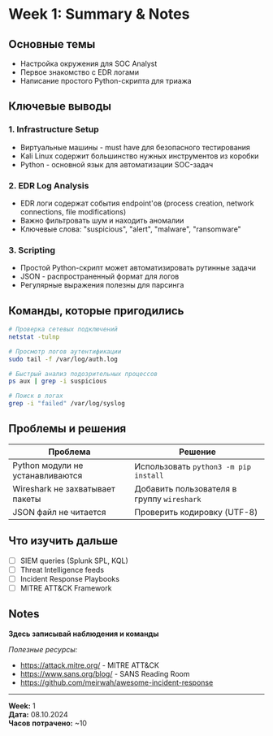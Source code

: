 #  Week 1: Summary & Notes

## Основные темы
- Настройка окружения для SOC Analyst
- Первое знакомство с EDR логами
- Написание простого Python-скрипта для триажа

## Ключевые выводы

### 1. Infrastructure Setup
- Виртуальные машины - must have для безопасного тестирования
- Kali Linux содержит большинство нужных инструментов из коробки
- Python - основной язык для автоматизации SOC-задач

### 2. EDR Log Analysis
- EDR логи содержат события endpoint'ов (process creation, network connections, file modifications)
- Важно фильтровать шум и находить аномалии
- Ключевые слова: "suspicious", "alert", "malware", "ransomware"

### 3. Scripting
- Простой Python-скрипт может автоматизировать рутинные задачи
- JSON - распространенный формат для логов
- Регулярные выражения полезны для парсинга

## Команды, которые пригодились

```bash
# Проверка сетевых подключений
netstat -tulnp

# Просмотр логов аутентификации
sudo tail -f /var/log/auth.log

# Быстрый анализ подозрительных процессов
ps aux | grep -i suspicious

# Поиск в логах
grep -i "failed" /var/log/syslog
```

## Проблемы и решения

| Проблема | Решение |
|----------|---------|
| Python модули не устанавливаются | Использовать `python3 -m pip install` |
| Wireshark не захватывает пакеты | Добавить пользователя в группу `wireshark` |
| JSON файл не читается | Проверить кодировку (UTF-8) |

## Что изучить дальше
- [ ] SIEM queries (Splunk SPL, KQL)
- [ ] Threat Intelligence feeds
- [ ] Incident Response Playbooks
- [ ] MITRE ATT&CK Framework

## Notes
**Здесь записывай наблюдения и команды**

_Полезные ресурсы:_
- https://attack.mitre.org/ - MITRE ATT&CK
- https://www.sans.org/blog/ - SANS Reading Room
- https://github.com/meirwah/awesome-incident-response

---
**Week:** 1  
**Дата:** 08.10.2024  
**Часов потрачено:** ~10

